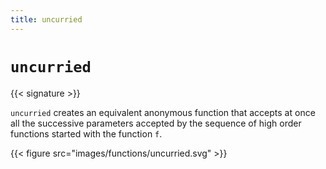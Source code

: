 ```yaml
---
title: uncurried
---
```


# `uncurried`

{{< signature >}}

`uncurried` creates an equivalent anonymous function that accepts at once all the successive parameters accepted by the sequence of high order functions started with the function `f`.

{{< figure src="images/functions/uncurried.svg" >}}

